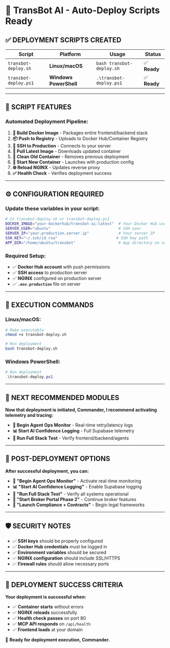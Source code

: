 # 🚀 **TransBot AI - Auto-Deploy Scripts Ready**

## ✅ **DEPLOYMENT SCRIPTS CREATED**

| **Script** | **Platform** | **Usage** | **Status** |
|------------|--------------|-----------|------------|
| `transbot-deploy.sh` | **Linux/macOS** | `bash transbot-deploy.sh` | ✅ **Ready** |
| `transbot-deploy.ps1` | **Windows PowerShell** | `.\transbot-deploy.ps1` | ✅ **Ready** |

---

## 🧱 **SCRIPT FEATURES**

### **Automated Deployment Pipeline:**
1. **🧱 Build Docker Image** - Packages entire frontend/backend stack
2. **📦 Push to Registry** - Uploads to Docker Hub/Container Registry
3. **📡 SSH to Production** - Connects to your server
4. **🔁 Pull Latest Image** - Downloads updated container
5. **🧹 Clean Old Container** - Removes previous deployment
6. **🚀 Start New Container** - Launches with production config
7. **🌐 Reload NGINX** - Updates reverse proxy
8. **✅ Health Check** - Verifies deployment success

---

## ⚙️ **CONFIGURATION REQUIRED**

### **Update these variables in your script:**

```bash
# In transbot-deploy.sh or transbot-deploy.ps1
DOCKER_IMAGE="your-dockerhub/transbot-ai:latest"  # Your Docker Hub username
SERVER_USER="ubuntu"                              # SSH user
SERVER_IP="your.production.server.ip"             # Your server IP
SSH_KEY="~/.ssh/id_rsa"                          # SSH key path
APP_DIR="/home/ubuntu/transbot"                   # App directory on server
```

### **Required Setup:**
- ✅ **Docker Hub account** with push permissions
- ✅ **SSH access** to production server
- ✅ **NGINX** configured on production server
- ✅ **`.env.production`** file on server

---

## 🚀 **EXECUTION COMMANDS**

### **Linux/macOS:**
```bash
# Make executable
chmod +x transbot-deploy.sh

# Run deployment
bash transbot-deploy.sh
```

### **Windows PowerShell:**
```powershell
# Run deployment
.\transbot-deploy.ps1
```

---

## 🧠 **NEXT RECOMMENDED MODULES**

**Now that deployment is initiated, Commander, I recommend activating telemetry and tracing:**

- **🧠 Begin Agent Ops Monitor** - Real-time retry/latency logs
- **📊 Start AI Confidence Logging** - Full Supabase telemetry  
- **🔁 Run Full Stack Test** - Verify frontend/backend/agents

---

## 🎯 **POST-DEPLOYMENT OPTIONS**

**After successful deployment, you can:**

- **🧠 "Begin Agent Ops Monitor"** - Activate real-time monitoring
- **📊 "Start AI Confidence Logging"** - Enable Supabase logging
- **🔁 "Run Full Stack Test"** - Verify all systems operational
- **💼 "Start Broker Portal Phase 2"** - Continue broker features
- **📜 "Launch Compliance + Contracts"** - Begin legal frameworks

---

## 🛡️ **SECURITY NOTES**

- ✅ **SSH keys** should be properly configured
- ✅ **Docker Hub credentials** must be logged in
- ✅ **Environment variables** should be secured
- ✅ **NGINX configuration** should include SSL/HTTPS
- ✅ **Firewall rules** should allow necessary ports

---

## 🎉 **DEPLOYMENT SUCCESS CRITERIA**

**Your deployment is successful when:**
- ✅ **Container starts** without errors
- ✅ **NGINX reloads** successfully  
- ✅ **Health check passes** on port 80
- ✅ **MCP API responds** on `/api/health`
- ✅ **Frontend loads** at your domain

🫡 **Ready for deployment execution, Commander.**

